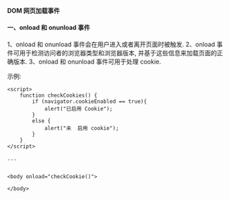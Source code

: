 #### DOM 网页加载事件


#### 一、**onload 和 onunload 事件**

1、onload 和 onunload 事件会在用户进入或者离开页面时被触发.
2、onload 事件可用于检测访问者的浏览器类型和浏览器版本, 并基于这些信息来加载页面的正确版本.
3、onload 和 onunload 事件可用于处理 cookie.

示例:

```
<script>
    function checkCookies() {
        if (navigator.cookieEnabled == true){
            alert("已启用 Cookie");
        }
        else {
            alert("未  启用 cookie");
        }
    }
</script>
    
...


<body onload="checkCookie()">

</body>
```

